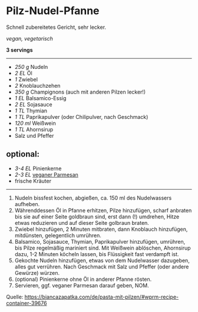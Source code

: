 # Pilz-Nudel-Pfanne

Schnell zubereitetes Gericht, sehr lecker.

*vegan, vegetarisch*

**3 servings**

---
- *250 g* Nudeln
- *2 EL* Öl
- *1* Zwiebel
- *2* Knoblauchzehen
- *350 g* Champignons (auch mit anderen Pilzen lecker!)
- *1 EL* Balsamico-Essig
- *2 EL* Sojasauce
- *1 TL* Thymian
- *1 TL* Paprikapulver (oder Chilipulver, nach Geschmack)
- *120 ml* Weißwein
- *1 TL* Ahornsirup
- Salz und Pfeffer

## optional:
- *3-4 EL* Pinienkerne
- *2-3 EL* [veganer Parmesan](https://github.com/dasnessie/recipes/blob/master/parmesan.md)
- frische Kräuter
---

1. Nudeln bissfest kochen, abgießen, ca. 150 ml des Nudelwassers aufheben.
2. Währenddessen Öl in Pfanne erhitzen, Pilze hinzufügen, scharf anbraten bis sie auf einer Seite goldbraun sind, erst dann (!) umdrehen, Hitze etwas reduzieren und auf dieser Seite golbraun braten.
3. Zwiebel hinzufügen, 2 Minuten mitbraten, dann Knoblauch hinzufügen, mitdünsten, gelegentlich umrühren.
4. Balsamico, Sojasauce, Thymian, Paprikapulver hinzufügen, umrühren, bis Pilze regelmäßig mariniert sind. Mit Weißwein ablöschen, Ahornsirup dazu, 1-2 Minuten köcheln lassen, bis Flüssigkeit fast verdampft ist.
5. Gekochte Nudeln hinzufügen, etwas von dem Nudelwasser dazugeben, alles gut verrühren. Nach Geschmack mit Salz und Pfeffer (oder andere Gewürze) würzen.
6. (optional) Pinienkerne ohne Öl in anderer Pfanne rösten.
7. Servieren, ggf. veganer Parmesan darauf geben, NOM.

Quelle: https://biancazapatka.com/de/pasta-mit-pilzen/#wprm-recipe-container-39676